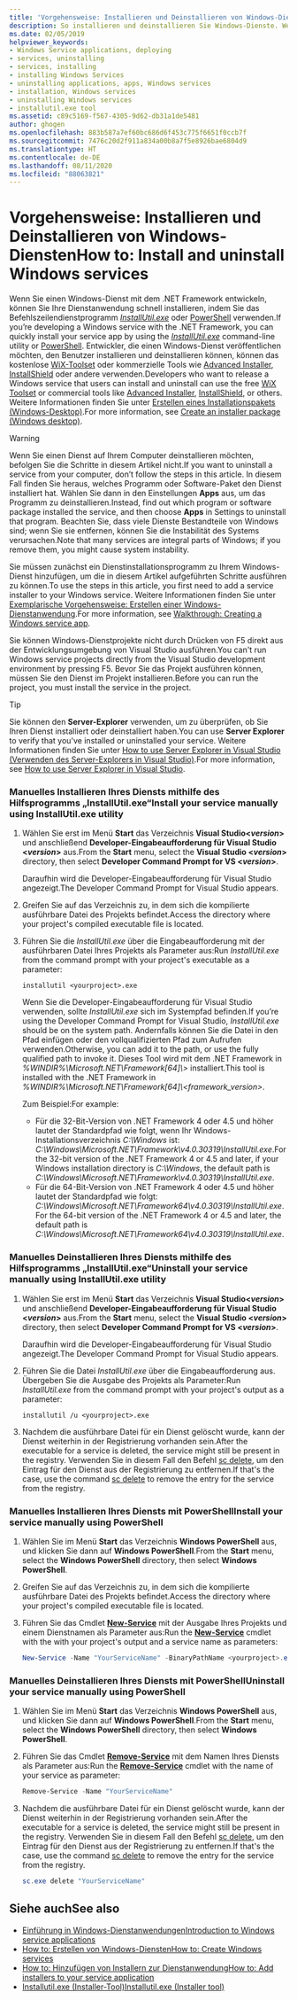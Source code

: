 ```yaml
---
title: 'Vorgehensweise: Installieren und Deinstallieren von Windows-Diensten'
description: So installieren und deinstallieren Sie Windows-Dienste. Wenn Sie einen Windows-Dienst mit .NET entwickeln, können Sie „InstallUtil.exe“ oder PowerShell verwenden.
ms.date: 02/05/2019
helpviewer_keywords:
- Windows Service applications, deploying
- services, uninstalling
- services, installing
- installing Windows Services
- uninstalling applications, apps, Windows services
- installation, Windows services
- uninstalling Windows services
- installutil.exe tool
ms.assetid: c89c5169-f567-4305-9d62-db31a1de5481
author: ghogen
ms.openlocfilehash: 883b587a7ef60bc686d6f453c775f6651f0ccb7f
ms.sourcegitcommit: 7476c20d2f911a834a00b8a7f5e8926bae6804d9
ms.translationtype: HT
ms.contentlocale: de-DE
ms.lasthandoff: 08/11/2020
ms.locfileid: "88063821"
---
```

# <a name="how-to-install-and-uninstall-windows-services"></a><span data-ttu-id="44d9b-104">Vorgehensweise: Installieren und Deinstallieren von Windows-Diensten</span><span class="sxs-lookup"><span data-stu-id="44d9b-104">How to: Install and uninstall Windows services</span></span>

<span data-ttu-id="44d9b-105">Wenn Sie einen Windows-Dienst mit dem .NET Framework entwickeln, können Sie Ihre Dienstanwendung schnell installieren, indem Sie das Befehlszeilendienstprogramm [*InstallUtil.exe*](../tools/installutil-exe-installer-tool.md) oder [PowerShell](/powershell/scripting/overview) verwenden.</span><span class="sxs-lookup"><span data-stu-id="44d9b-105">If you’re developing a Windows service with the .NET Framework, you can quickly install your service app by using the [*InstallUtil.exe*](../tools/installutil-exe-installer-tool.md) command-line utility or [PowerShell](/powershell/scripting/overview).</span></span> <span data-ttu-id="44d9b-106">Entwickler, die einen Windows-Dienst veröffentlichen möchten, den Benutzer installieren und deinstallieren können, können das kostenlose [WiX-Toolset](https://wixtoolset.org/) oder kommerzielle Tools wie [Advanced Installer](https://www.advancedinstaller.com/), [InstallShield](https://www.revenera.com/install/products/installshield.html) oder andere verwenden.</span><span class="sxs-lookup"><span data-stu-id="44d9b-106">Developers who want to release a Windows service that users can install and uninstall can use the free [WiX Toolset](https://wixtoolset.org/) or commercial tools like [Advanced Installer](https://www.advancedinstaller.com/), [InstallShield](https://www.revenera.com/install/products/installshield.html), or others.</span></span> <span data-ttu-id="44d9b-107">Weitere Informationen finden Sie unter [Erstellen eines Installationspakets (Windows-Desktop)](/visualstudio/deployment/deploying-applications-services-and-components#create-an-installer-package-windows-desktop).</span><span class="sxs-lookup"><span data-stu-id="44d9b-107">For more information, see [Create an installer package (Windows desktop)](/visualstudio/deployment/deploying-applications-services-and-components#create-an-installer-package-windows-desktop).</span></span>

> [!WARNING]
> <span data-ttu-id="44d9b-108">Wenn Sie einen Dienst auf Ihrem Computer deinstallieren möchten, befolgen Sie die Schritte in diesem Artikel nicht.</span><span class="sxs-lookup"><span data-stu-id="44d9b-108">If you want to uninstall a service from your computer, don’t follow the steps in this article.</span></span> <span data-ttu-id="44d9b-109">In diesem Fall finden Sie heraus, welches Programm oder Software-Paket den Dienst installiert hat. Wählen Sie dann in den Einstellungen **Apps** aus, um das Programm zu deinstallieren.</span><span class="sxs-lookup"><span data-stu-id="44d9b-109">Instead, find out which program or software package installed the service, and then choose **Apps** in Settings to uninstall that program.</span></span> <span data-ttu-id="44d9b-110">Beachten Sie, dass viele Dienste Bestandteile von Windows sind; wenn Sie sie entfernen, können Sie die Instabilität des Systems verursachen.</span><span class="sxs-lookup"><span data-stu-id="44d9b-110">Note that many services are integral parts of Windows; if you remove them, you might cause system instability.</span></span>

<span data-ttu-id="44d9b-111">Sie müssen zunächst ein Dienstinstallationsprogramm zu Ihrem Windows-Dienst hinzufügen, um die in diesem Artikel aufgeführten Schritte ausführen zu können.</span><span class="sxs-lookup"><span data-stu-id="44d9b-111">To use the steps in this article, you first need to add a service installer to your Windows service.</span></span> <span data-ttu-id="44d9b-112">Weitere Informationen finden Sie unter [Exemplarische Vorgehensweise: Erstellen einer Windows-Dienstanwendung](walkthrough-creating-a-windows-service-application-in-the-component-designer.md).</span><span class="sxs-lookup"><span data-stu-id="44d9b-112">For more information, see [Walkthrough: Creating a Windows service app](walkthrough-creating-a-windows-service-application-in-the-component-designer.md).</span></span>

<span data-ttu-id="44d9b-113">Sie können Windows-Dienstprojekte nicht durch Drücken von F5 direkt aus der Entwicklungsumgebung von Visual Studio ausführen.</span><span class="sxs-lookup"><span data-stu-id="44d9b-113">You can't run Windows service projects directly from the Visual Studio development environment by pressing F5.</span></span> <span data-ttu-id="44d9b-114">Bevor Sie das Projekt ausführen können, müssen Sie den Dienst im Projekt installieren.</span><span class="sxs-lookup"><span data-stu-id="44d9b-114">Before you can run the project, you must install the service in the project.</span></span>

> [!TIP]
> <span data-ttu-id="44d9b-115">Sie können den **Server-Explorer** verwenden, um zu überprüfen, ob Sie Ihren Dienst installiert oder deinstalliert haben.</span><span class="sxs-lookup"><span data-stu-id="44d9b-115">You can use **Server Explorer** to verify that you've installed or uninstalled your service.</span></span> <span data-ttu-id="44d9b-116">Weitere Informationen finden Sie unter [How to use Server Explorer in Visual Studio (Verwenden des Server-Explorers in Visual Studio)](https://support.microsoft.com/help/316649/how-to-use-the-server-explorer-in-visual-studio-net-and-visual-studio).</span><span class="sxs-lookup"><span data-stu-id="44d9b-116">For more information, see [How to use Server Explorer in Visual Studio](https://support.microsoft.com/help/316649/how-to-use-the-server-explorer-in-visual-studio-net-and-visual-studio).</span></span>

### <a name="install-your-service-manually-using-installutilexe-utility"></a><span data-ttu-id="44d9b-117">Manuelles Installieren Ihres Diensts mithilfe des Hilfsprogramms „InstallUtil.exe“</span><span class="sxs-lookup"><span data-stu-id="44d9b-117">Install your service manually using InstallUtil.exe utility</span></span>

1. <span data-ttu-id="44d9b-118">Wählen Sie erst im Menü **Start** das Verzeichnis **Visual Studio\<*version*>** und anschließend **Developer-Eingabeaufforderung für Visual Studio \<*version*>** aus.</span><span class="sxs-lookup"><span data-stu-id="44d9b-118">From the **Start** menu, select the **Visual Studio \<*version*>** directory, then select **Developer Command Prompt for VS \<*version*>**.</span></span>

     <span data-ttu-id="44d9b-119">Daraufhin wird die Developer-Eingabeaufforderung für Visual Studio angezeigt.</span><span class="sxs-lookup"><span data-stu-id="44d9b-119">The Developer Command Prompt for Visual Studio appears.</span></span>

2. <span data-ttu-id="44d9b-120">Greifen Sie auf das Verzeichnis zu, in dem sich die kompilierte ausführbare Datei des Projekts befindet.</span><span class="sxs-lookup"><span data-stu-id="44d9b-120">Access the directory where your project's compiled executable file is located.</span></span>

3. <span data-ttu-id="44d9b-121">Führen Sie die *InstallUtil.exe* über die Eingabeaufforderung mit der ausführbaren Datei Ihres Projekts als Parameter aus:</span><span class="sxs-lookup"><span data-stu-id="44d9b-121">Run *InstallUtil.exe* from the command prompt with your project's executable as a parameter:</span></span>

    ```console
    installutil <yourproject>.exe
    ```

     <span data-ttu-id="44d9b-122">Wenn Sie die Developer-Eingabeaufforderung für Visual Studio verwenden, sollte *InstallUtil.exe* sich im Systempfad befinden.</span><span class="sxs-lookup"><span data-stu-id="44d9b-122">If you’re using the Developer Command Prompt for Visual Studio, *InstallUtil.exe* should be on the system path.</span></span> <span data-ttu-id="44d9b-123">Andernfalls können Sie die Datei in den Pfad einfügen oder den vollqualifizierten Pfad zum Aufrufen verwenden.</span><span class="sxs-lookup"><span data-stu-id="44d9b-123">Otherwise, you can add it to the path, or use the fully qualified path to invoke it.</span></span> <span data-ttu-id="44d9b-124">Dieses Tool wird mit dem .NET Framework in *%WINDIR%\Microsoft.NET\Framework[64]\\<Frameworkversion>\>* installiert.</span><span class="sxs-lookup"><span data-stu-id="44d9b-124">This tool is installed with the .NET Framework in *%WINDIR%\Microsoft.NET\Framework[64]\\<framework_version\>*.</span></span>

     <span data-ttu-id="44d9b-125">Zum Beispiel:</span><span class="sxs-lookup"><span data-stu-id="44d9b-125">For example:</span></span>
     - <span data-ttu-id="44d9b-126">Für die 32-Bit-Version von .NET Framework 4 oder 4.5 und höher lautet der Standardpfad wie folgt, wenn Ihr Windows-Installationsverzeichnis *C:\Windows* ist: *C:\Windows\Microsoft.NET\Framework\v4.0.30319\InstallUtil.exe*.</span><span class="sxs-lookup"><span data-stu-id="44d9b-126">For the 32-bit version of the .NET Framework 4 or 4.5 and later, if your Windows installation directory is *C:\Windows*, the default path is *C:\Windows\Microsoft.NET\Framework\v4.0.30319\InstallUtil.exe*.</span></span>
     - <span data-ttu-id="44d9b-127">Für die 64-Bit-Version von .NET Framework 4 oder 4.5 und höher lautet der Standardpfad wie folgt: *C:\Windows\Microsoft.NET\Framework64\v4.0.30319\InstallUtil.exe*.</span><span class="sxs-lookup"><span data-stu-id="44d9b-127">For the 64-bit version of the .NET Framework 4 or 4.5 and later, the default path is *C:\Windows\Microsoft.NET\Framework64\v4.0.30319\InstallUtil.exe*.</span></span>

### <a name="uninstall-your-service-manually-using-installutilexe-utility"></a><span data-ttu-id="44d9b-128">Manuelles Deinstallieren Ihres Diensts mithilfe des Hilfsprogramms „InstallUtil.exe“</span><span class="sxs-lookup"><span data-stu-id="44d9b-128">Uninstall your service manually using InstallUtil.exe utility</span></span>

1. <span data-ttu-id="44d9b-129">Wählen Sie erst im Menü **Start** das Verzeichnis **Visual Studio\<*version*>** und anschließend **Developer-Eingabeaufforderung für Visual Studio \<*version*>** aus.</span><span class="sxs-lookup"><span data-stu-id="44d9b-129">From the **Start** menu, select the **Visual Studio \<*version*>** directory, then select **Developer Command Prompt for VS \<*version*>**.</span></span>

     <span data-ttu-id="44d9b-130">Daraufhin wird die Developer-Eingabeaufforderung für Visual Studio angezeigt.</span><span class="sxs-lookup"><span data-stu-id="44d9b-130">The Developer Command Prompt for Visual Studio appears.</span></span>

2. <span data-ttu-id="44d9b-131">Führen Sie die Datei *InstallUtil.exe* über die Eingabeaufforderung aus. Übergeben Sie die Ausgabe des Projekts als Parameter:</span><span class="sxs-lookup"><span data-stu-id="44d9b-131">Run *InstallUtil.exe* from the command prompt with your project's output as a parameter:</span></span>

    ```console
    installutil /u <yourproject>.exe
    ```

3. <span data-ttu-id="44d9b-132">Nachdem die ausführbare Datei für ein Dienst gelöscht wurde, kann der Dienst weiterhin in der Registrierung vorhanden sein.</span><span class="sxs-lookup"><span data-stu-id="44d9b-132">After the executable for a service is deleted, the service might still be present in the registry.</span></span> <span data-ttu-id="44d9b-133">Verwenden Sie in diesem Fall den Befehl [sc delete](/windows-server/administration/windows-commands/sc-delete), um den Eintrag für den Dienst aus der Registrierung zu entfernen.</span><span class="sxs-lookup"><span data-stu-id="44d9b-133">If that's the case, use the command [sc delete](/windows-server/administration/windows-commands/sc-delete) to remove the entry for the service from the registry.</span></span>

### <a name="install-your-service-manually-using-powershell"></a><span data-ttu-id="44d9b-134">Manuelles Installieren Ihres Diensts mit PowerShell</span><span class="sxs-lookup"><span data-stu-id="44d9b-134">Install your service manually using PowerShell</span></span>

1. <span data-ttu-id="44d9b-135">Wählen Sie im Menü **Start** das Verzeichnis **Windows PowerShell** aus, und klicken Sie dann auf **Windows PowerShell**.</span><span class="sxs-lookup"><span data-stu-id="44d9b-135">From the **Start** menu, select the **Windows PowerShell** directory, then select **Windows PowerShell**.</span></span>

2. <span data-ttu-id="44d9b-136">Greifen Sie auf das Verzeichnis zu, in dem sich die kompilierte ausführbare Datei des Projekts befindet.</span><span class="sxs-lookup"><span data-stu-id="44d9b-136">Access the directory where your project's compiled executable file is located.</span></span>

3. <span data-ttu-id="44d9b-137">Führen Sie das Cmdlet [**New-Service**](/powershell/module/microsoft.powershell.management/new-service) mit der Ausgabe Ihres Projekts und einem Dienstnamen als Parameter aus:</span><span class="sxs-lookup"><span data-stu-id="44d9b-137">Run the [**New-Service**](/powershell/module/microsoft.powershell.management/new-service) cmdlet with the with your project's output and a service name as parameters:</span></span>

    ```powershell
    New-Service -Name "YourServiceName" -BinaryPathName <yourproject>.exe
    ```

### <a name="uninstall-your-service-manually-using-powershell"></a><span data-ttu-id="44d9b-138">Manuelles Deinstallieren Ihres Diensts mit PowerShell</span><span class="sxs-lookup"><span data-stu-id="44d9b-138">Uninstall your service manually using PowerShell</span></span>

1. <span data-ttu-id="44d9b-139">Wählen Sie im Menü **Start** das Verzeichnis **Windows PowerShell** aus, und klicken Sie dann auf **Windows PowerShell**.</span><span class="sxs-lookup"><span data-stu-id="44d9b-139">From the **Start** menu, select the **Windows PowerShell** directory, then select **Windows PowerShell**.</span></span>

2. <span data-ttu-id="44d9b-140">Führen Sie das Cmdlet [**Remove-Service**](/powershell/module/microsoft.powershell.management/remove-service) mit dem Namen Ihres Diensts als Parameter aus:</span><span class="sxs-lookup"><span data-stu-id="44d9b-140">Run the [**Remove-Service**](/powershell/module/microsoft.powershell.management/remove-service) cmdlet with the name of your service as parameter:</span></span>

    ```powershell
    Remove-Service -Name "YourServiceName"
    ```

3. <span data-ttu-id="44d9b-141">Nachdem die ausführbare Datei für ein Dienst gelöscht wurde, kann der Dienst weiterhin in der Registrierung vorhanden sein.</span><span class="sxs-lookup"><span data-stu-id="44d9b-141">After the executable for a service is deleted, the service might still be present in the registry.</span></span> <span data-ttu-id="44d9b-142">Verwenden Sie in diesem Fall den Befehl [sc delete](/windows-server/administration/windows-commands/sc-delete), um den Eintrag für den Dienst aus der Registrierung zu entfernen.</span><span class="sxs-lookup"><span data-stu-id="44d9b-142">If that's the case, use the command [sc delete](/windows-server/administration/windows-commands/sc-delete) to remove the entry for the service from the registry.</span></span>

    ```powershell
    sc.exe delete "YourServiceName"
    ```

## <a name="see-also"></a><span data-ttu-id="44d9b-143">Siehe auch</span><span class="sxs-lookup"><span data-stu-id="44d9b-143">See also</span></span>

- [<span data-ttu-id="44d9b-144">Einführung in Windows-Dienstanwendungen</span><span class="sxs-lookup"><span data-stu-id="44d9b-144">Introduction to Windows service applications</span></span>](introduction-to-windows-service-applications.md)
- [<span data-ttu-id="44d9b-145">How to: Erstellen von Windows-Diensten</span><span class="sxs-lookup"><span data-stu-id="44d9b-145">How to: Create Windows services</span></span>](how-to-create-windows-services.md)
- [<span data-ttu-id="44d9b-146">How to: Hinzufügen von Installern zur Dienstanwendung</span><span class="sxs-lookup"><span data-stu-id="44d9b-146">How to: Add installers to your service application</span></span>](how-to-add-installers-to-your-service-application.md)
- [<span data-ttu-id="44d9b-147">Installutil.exe (Installer-Tool)</span><span class="sxs-lookup"><span data-stu-id="44d9b-147">Installutil.exe (Installer tool)</span></span>](../tools/installutil-exe-installer-tool.md)
